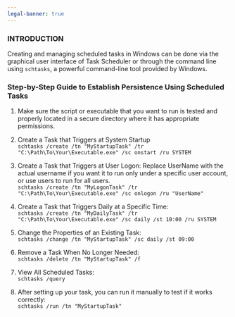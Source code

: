```yaml
---
legal-banner: true
---
```


### **INTRODUCTION**

Creating and managing scheduled tasks in Windows can be done via the graphical user interface of Task Scheduler or through the command line using `schtasks`, a powerful command-line tool provided by Windows.

### **Step-by-Step Guide to Establish Persistence Using Scheduled Tasks**

1.  Make sure the script or executable that you want to run is tested and properly located in a secure directory where it has appropriate permissions.
    
2.  Create a Task that Triggers at System Startup  
    `schtasks /create /tn "MyStartupTask" /tr "C:\Path\To\Your\Executable.exe" /sc onstart /ru SYSTEM`
    
3.  Create a Task that Triggers at User Logon: Replace UserName with the actual username if you want it to run only under a specific user account, or use users to run for all users.  
    `schtasks /create /tn "MyLogonTask" /tr "C:\Path\To\Your\Executable.exe" /sc onlogon /ru "UserName"`
    
4.  Create a Task that Triggers Daily at a Specific Time:  
    `schtasks /create /tn "MyDailyTask" /tr "C:\Path\To\Your\Executable.exe" /sc daily /st 10:00 /ru SYSTEM`
    
5.  Change the Properties of an Existing Task:  
    `schtasks /change /tn "MyStartupTask" /sc daily /st 09:00`
    
6.  Remove a Task When No Longer Needed:  
    `schtasks /delete /tn "MyStartupTask" /f`
    
7.  View All Scheduled Tasks:  
    `schtasks /query`
    
8.  After setting up your task, you can run it manually to test if it works correctly:  
    `schtasks /run /tn "MyStartupTask"`
